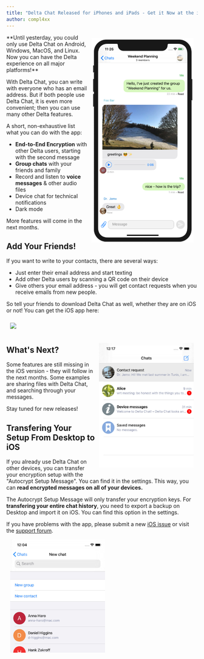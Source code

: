 ```yaml
---
title: "Delta Chat Released for iPhones and iPads - Get it Now at the iOS Appstore!"
author: compl4xx
---
```


<img src="../assets/blog/screenshots/2020-01-09-delta-chat-iOS-weekend-group-chat.png" width="270" style="float: right; margin: 10px;display: block;" /> 
**Until yesterday, you could only use Delta Chat on Android, Windows, MacOS,
and Linux. Now you can have the Delta experience on all major platforms!**

With Delta Chat, you can write with everyone who has an email address. But if
both people use Delta Chat, it is even more convenient; then you can use many
other Delta features. 

A short, non-exhaustive list what you can do with the app:

- **End-to-End Encryption** with other Delta users, starting with the second message
- **Group chats** with your friends and family
- Record and listen to **voice messages** & other audio files
- Device chat for technical notifications
- Dark mode

More features will come in the next months.

## Add Your Friends!

If you want to write to your contacts, there are several ways:

- Just enter their email address and start texting
- Add other Delta users by scanning a QR code on their device
- Give others your email address - you will get contact requests when you
  receive emails from new people.

So tell your friends to download Delta Chat as well, whether they are on iOS or
not! You can get the iOS app here:

<a href="https://apps.apple.com/app/delta-chat/id1459523234"
target="_blank"><img src="../assets/badges/get-it-on-ios.png" width="200"
style="margin: 10px;" /></a>

<img src="../assets/blog/screenshots/2020-01-09-delta-chat-iOS-appstore-chat-list.jpg" width="250" style="float: right; margin: 10px;display: block;" /> 

## What's Next?

Some features are still missing in the iOS version - they will follow in the
next months. Some examples are sharing
files with Delta Chat, and searching through your messages.

Stay tuned for new releases!

## Transfering Your Setup From Desktop to iOS

If you already use Delta Chat on other devices, you can transfer your
encryption setup with the "Autocrypt Setup Message". You can find it in the
settings. This way, you can **read encrypted messages on all of your devices.**

The Autocrypt Setup Message will only transfer your encryption keys. For
**transfering your entire chat history**, you need to export a backup on Desktop
and import it on iOS. You can find this option in the settings.

If you have problems with the app, please submit a new [iOS
issue](https://github.com/deltachat/deltachat-ios/issues) or visit the [support
forum](https://support.delta.chat). 

<img src="../assets/blog/screenshots/2020-01-09-delta-chat-iOS-appstore-contacts-new-chat.jpg" width="250" style=" margin: 10px;display: block;" /> 

